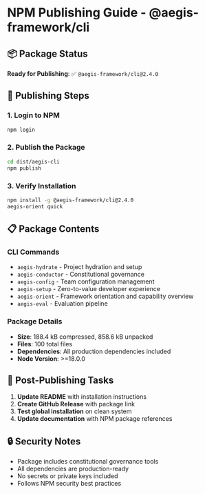 # NPM Publishing Guide - @aegis-framework/cli

## 📦 Package Status
**Ready for Publishing**: ✅ `@aegis-framework/cli@2.4.0`

## 🚀 Publishing Steps

### 1. Login to NPM
```bash
npm login
```

### 2. Publish the Package
```bash
cd dist/aegis-cli
npm publish
```

### 3. Verify Installation
```bash
npm install -g @aegis-framework/cli@2.4.0
aegis-orient quick
```

## 📋 Package Contents

### CLI Commands
- `aegis-hydrate` - Project hydration and setup
- `aegis-conductor` - Constitutional governance
- `aegis-config` - Team configuration management
- `aegis-setup` - Zero-to-value developer experience
- `aegis-orient` - Framework orientation and capability overview
- `aegis-eval` - Evaluation pipeline

### Package Details
- **Size**: 188.4 kB compressed, 858.6 kB unpacked
- **Files**: 100 total files
- **Dependencies**: All production dependencies included
- **Node Version**: >=18.0.0

## 🎯 Post-Publishing Tasks

1. **Update README** with installation instructions
2. **Create GitHub Release** with package link
3. **Test global installation** on clean system
4. **Update documentation** with NPM package references

## 🔒 Security Notes

- Package includes constitutional governance tools
- All dependencies are production-ready
- No secrets or private keys included
- Follows NPM security best practices
